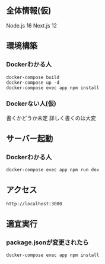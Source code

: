 ## 全体情報(仮)
Node.js 16
Next.js 12

## 環境構築
### Dockerわかる人
```
docker-compose build
docker-compose up -d
docker-compose exec app npm install
```

### Dockerない人(仮)
書くかどうか未定
詳しく書くのは大変

## サーバー起動
### Dockerわかる人
```
docker-compose exec app npm run dev
```

## アクセス
`http://localhost:3000`

## 適宜実行
### package.jsonが変更されたら
```
docker-compose exec app npm install
```
